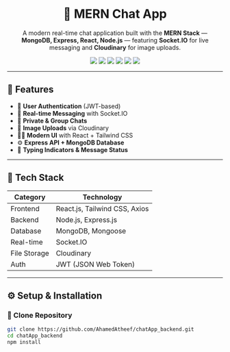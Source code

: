 <h1 align="center">💬 MERN Chat App</h1>

<p align="center">
  A modern real-time chat application built with the <b>MERN Stack</b> — <b>MongoDB, Express, React, Node.js</b> — featuring <b>Socket.IO</b> for live messaging and <b>Cloudinary</b> for image uploads.
</p>

<p align="center">
  <img src="https://img.shields.io/badge/MongoDB-%2347A248.svg?style=for-the-badge&logo=mongodb&logoColor=white"/>
  <img src="https://img.shields.io/badge/Express.js-%23000000.svg?style=for-the-badge&logo=express&logoColor=white"/>
  <img src="https://img.shields.io/badge/React-%2361DAFB.svg?style=for-the-badge&logo=react&logoColor=black"/>
  <img src="https://img.shields.io/badge/Node.js-%23339933.svg?style=for-the-badge&logo=node.js&logoColor=white"/>
  <img src="https://img.shields.io/badge/Socket.io-%23010101.svg?style=for-the-badge&logo=socket.io&logoColor=white"/>
  <img src="https://img.shields.io/badge/Cloudinary-%230076FF.svg?style=for-the-badge&logo=cloudinary&logoColor=white"/>
</p>

---

## 🚀 Features

- 🔐 **User Authentication** (JWT-based)
- 💬 **Real-time Messaging** with Socket.IO
- 👥 **Private & Group Chats**
- 📸 **Image Uploads** via Cloudinary
- 🧑‍💻 **Modern UI** with React + Tailwind CSS
- ⚙️ **Express API + MongoDB Database**
- 🔔 **Typing Indicators & Message Status**

---

## 🧱 Tech Stack

| Category | Technology |
|-----------|-------------|
| Frontend | React.js, Tailwind CSS, Axios |
| Backend | Node.js, Express.js |
| Database | MongoDB, Mongoose |
| Real-time | Socket.IO |
| File Storage | Cloudinary |
| Auth | JWT (JSON Web Token) |

---

## ⚙️ Setup & Installation

### 🔧 Clone Repository
```bash
git clone https://github.com/AhamedAtheef/chatApp_backend.git
cd chatApp_backend
npm install
